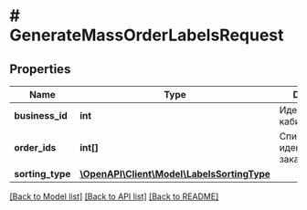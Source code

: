 # # GenerateMassOrderLabelsRequest

## Properties

Name | Type | Description | Notes
------------ | ------------- | ------------- | -------------
**business_id** | **int** | Идентификатор кабинета. |
**order_ids** | **int[]** | Список идентификаторов заказов. |
**sorting_type** | [**\OpenAPI\Client\Model\LabelsSortingType**](LabelsSortingType.md) |  | [optional]

[[Back to Model list]](../../README.md#models) [[Back to API list]](../../README.md#endpoints) [[Back to README]](../../README.md)
